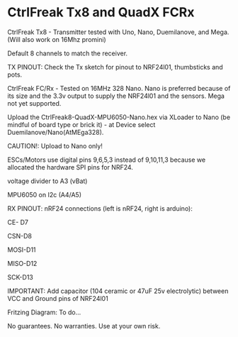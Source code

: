 # CtrlFreak Tx8 and QuadX FCRx
CtrlFreak Tx8 - Transmitter tested with Uno, Nano, Duemilanove, and Mega.  (Will also work on 16Mhz promini)

Default 8 channels to match the receiver. 

TX PINOUT:  Check the Tx sketch for pinout to NRF24l01, thumbsticks and pots.


CtrlFreak FC/Rx -  Tested on 16MHz 328 Nano.  Nano is preferred because of its size and the 3.3v output to supply the NRF24l01 and the sensors. Mega not yet supported.

Upload the CtrlFreak8-QuadX-MPU6050-Nano.hex via XLoader to Nano (be mindful of board type or brick it) - at Device select Duemilanove/Nano(AtMEga328).

CAUTION!:  Upload to Nano only! 

ESCs/Motors use digital pins 9,6,5,3 instead of 9,10,11,3 because we allocated the hardware SPI pins for NRF24.

voltage divider to A3 (vBat)

MPU6050 on I2c (A4/A5)


RX PINOUT:  nRF24 connections (left is nRF24, right is arduino):

CE- D7

CSN-D8

MOSI-D11

MISO-D12

SCK-D13

IMPORTANT: Add capacitor (104 ceramic or 47uF 25v electrolytic) between VCC and Ground pins of NRF24l01


Fritzing Diagram:  To do...

No guarantees.  No warranties.  Use at your own risk.
